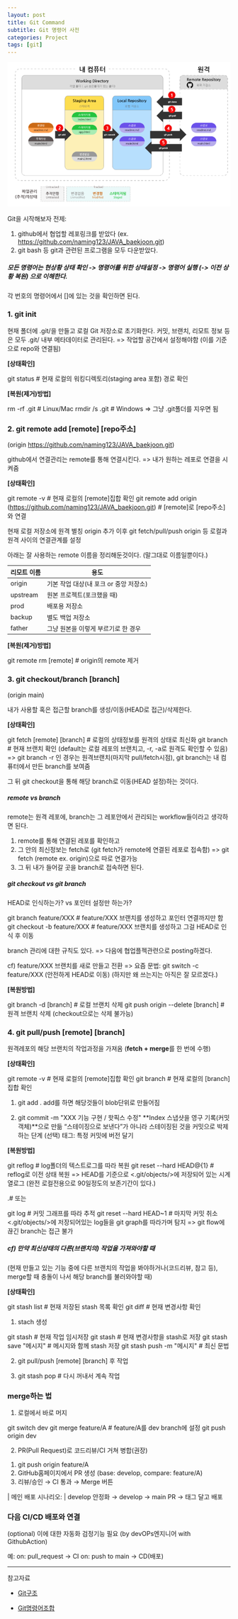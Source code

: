 ```yaml
---
layout: post
title: Git Command
subtitle: Git 명령어 사전
categories: Project
tags: [git]
---
```


![banner](/assets/images/0806/0806-1.png)

Git을 시작해보자
전제: 
1. github에서 협업할 레포링크를 받았다 (ex. https://github.com/naming123/JAVA_baekjoon.git)
2. git bash 등 git과 관련된 프로그램을 모두 다운받았다.

#####  모든 명령어는 현상황 상태 확인 -> 명령어를 위한 상태설정 -> 명령어 실행  (-> 이전 상황 복원) 으로 이해한다. 
각 번호의 명령어에서 []에 있는 것을 확인하면 된다.

### 1. git init
현재 폴더에 .git/을 만들고 로컬 Git 저장소로 초기화한다.
커밋, 브랜치, 리모트 정보 등은 모두 .git/ 내부 메타데이터로 관리된다.
=> 작업할 공간에서 설정해야함 (이를 기준으로 repo와 연결됨)

**[상태확인]**

  git status # 현재 로컬의 워킹디렉토리(staging area 포함) 경로 확인

<!-- - 로컬 저장소가 어떻게 움직이고 GitHub과 어떻게 연결됨?
로컬: 워킹디렉토리(파일) ↔ Index(Staging Area) ↔ 로컬 커밋 히스토리

원격(GitHub): origin 같은 리모트를 추가해 푸시/풀로 동기화

한번더 한다고해서 어떤 변화가 생기는가?
- 기존 기록/설정 안 날아감. (실수로 상위 폴더에서 git init 금지) -->

**[복원(제거)방법]**

  rm -rf .git  # Linux/Mac
  rmdir /s .git  # Windows
  => 그냥 .git폴더를 지우면 됨


### 2. git remote add [remote] [repo주소]
(origin https://github.com/naming123/JAVA_baekjoon.git)

github에서 연결관리는 remote를 통해 연결시킨다.
=> 내가 원하는 레포로 연결을 시켜줌

**[상태확인]**

  git remote -v # 현재 로컬의 [remote]집합 확인
  git remote add origin (https://github.com/naming123/JAVA_baekjoon.git) # [remote]로 [repo주소]와 연결

현재 로컬 저장소에 원격 별칭 origin 추가
이후 git fetch/pull/push origin 등 로컬과 원격 사이의 연결관계를 설정

아래는 잘 사용하는 remote 이름을 정리해둔것이다. (말그대로 이름일뿐이다.)

| 리모트 이름 | 용도 |
|-------------|------|
| origin      | 기본 작업 대상(내 포크 or 중앙 저장소) |
| upstream    | 원본 프로젝트(포크했을 때) |
| prod        | 배포용 저장소 |
| backup      | 별도 백업 저장소 |
| father      | 그냥 원본을 이렇게 부르기로 한 경우 |

**[복원(제거)방법]**

  git remote rm [remote]   # origin의 remote 제거 


### 3. git checkout/branch [branch] 
(origin main)

내가 사용할 혹은 접근할 branch를 생성/이동(HEAD로 접근)/삭제한다.

**[상태확인]**

  git fetch [remote] [branch] # 로컬의 상태정보를 원격의 상태로 최신화
  git branch               # 현재 브랜치 확인 (default는 로컬 레포의 브랜치고, -r, -a로 원격도 확인할 수 있음)
  =>  git branch -r 인 경우는 원격브랜치(마지막 pull/fetch시점), git branch는 내 컴퓨터에서 만든 branch를 보여줌

그 뒤 git checkout을 통해 해당 branch로 이동(HEAD 설정)하는 것이다.

##### remote vs  branch

remote는 원격 레포에, branch는 그 레포안에서 관리되는 workflow들이라고 생각하면 된다. 

  1. remote를 통해 연결된 레포를 확인하고 
  2. 그 안의 최신정보는 fetch로 (git fetch가 remote에 연결된 레포로 접속함)
    => git fetch (remote ex. origin)으로 따로 연결가능
  3. 그 뒤 내가 들어갈 곳을 branch로 접속하면 된다.

##### git checkout vs git branch

HEAD로 인식하는가? vs 포인터 설정만 하는가?

  git branch feature/XXX # feature/XXX 브랜치를 생성하고 포인터 연결까지만 함
  git checkout -b feature/XXX # feature/XXX 브랜치를 생성하고 그걸 HEAD로 인식 후 이동

branch 관리에 대한 규칙도 있다.
=> 다음에 협업플젝관련으로 posting하겠다.

cf) feature/XXX 브랜치를 새로 만들고 전환
=> 요즘 문법: git switch -c feature/XXX (안전하게 HEAD로 이동)
(하지만 왜 쓰는지는 아직은 잘 모르겠다.)

**[복원방법]**

  git branch -d [branch]  # 로컬 브랜치 삭제
  git push origin --delete [branch]  # 원격 브랜치 삭제
  (checkout으로는 삭제 불가능)

### 4. git pull/push [remote] [branch] 
원격레포의 해당 브랜치의 작업과정을 가져옴 (**fetch + merge**를 한 번에 수행)

**[상태확인]**

  git remote -v # 현재 로컬의 [remote]집합 확인
  git branch  # 현재 로컬의 [branch]집합 확인


1. git add .
add를 하면 해당것들이 blob단위로 만들어짐

2. git commit -m "XXX 기능 구현 / 핫픽스 수정"
**Index 스냅샷을 영구 기록(커밋 객체)**으로 만듦
“스테이징으로 보낸다”가 아니라 스테이징된 것을 커밋으로 박제하는 단계
(선택) 태그: 특정 커밋에 버전 달기


**[복원방법]**

  git reflog               # log폴더의 텍스트로그를 따라 복원
  git reset --hard HEAD@{1} # reflog로 이전 상태 복원
  => HEAD를 기준으로 <.git/objects/>에 저장되어 있는 시계열로그
  (완전 로컬전용으로 90일정도의 보존기간이 있다.)

  .# 또는

  git log # 커밋 그래프를 따라 추적
  git reset --hard HEAD~1  # 마지막 커밋 취소
  <.git/objects/>에 저장되어있는 log들을 git graph를 따라가며 탐지
  => git flow에 끊긴 branch는 접근 불가

##### cf) 만약 최신상태의 다른(브랜치의) 작업을 가져와야할 때
(현재 만들고 있는 기능 중에 다른 브랜치의 작업을 봐야하거나(코드리뷰, 참고 등), merge할 때 충돌이 나서 해당 branch를 불러와야할 때)

**[상태확인]**

  git stash list           # 현재 저장된 stash 목록 확인
  git diff                 # 현재 변경사항 확인

1. stach 생성

  git stash             # 현재 작업 임시저장
  git stash                # 현재 변경사항을 stash로 저장
  git stash save "메시지"   # 메시지와 함께 stash 저장
  git stash push -m "메시지" # 최신 문법


2. git pull/push [remote] [branch] 후 작업

3. git stash pop         # 다시 꺼내서 계속 작업


### merge하는 법

1) 로컬에서 바로 머지

  git switch dev
  git merge feature/A       # feature/A를 dev branch에 설정
  git push origin dev

2) PR(Pull Request)로 코드리뷰/CI 거쳐 병합(권장)

  1. git push origin feature/A
  2. GitHub홈페이지에서 PR 생성 (base: develop, compare: feature/A)
  3. 리뷰/승인 → CI 통과 → Merge 버튼

| 메인 배포 시나리오:
| develop 안정화 → develop → main PR → 태그 달고 배포

### 다음 CI/CD 배포와 연결

(optional) 이에 대한 자동화 검정기능 필요 (by devOPs엔지니어 with GithubAction)

예:
on: pull_request → CI
on: push to main → CD(배포)



---

참고자료
- [Git구조](https://velog.io/@bbbb_0221/Git-git%EC%9D%98-%EA%B8%B0%EC%B4%88-%EA%B0%9C%EB%85%90-%EA%B5%AC%EC%A1%B0-%EA%B0%84%EB%8B%A8-%EC%82%AC%EC%9A%A9%EB%B2%95)

- [Git명령어조합](https://velog.io/@couchcoding/Git-%EC%8B%A4%EB%AC%B4%EC%97%90%EC%84%9C-%EC%82%AC%EC%9A%A9%ED%95%98%EB%8A%94-%EB%AA%85%EB%A0%B9%EC%96%B4%EB%93%A4%EC%9D%84-%EB%B9%A0%EB%A5%B4%EA%B2%8C-%EC%95%8C%EC%95%84%EB%B3%B4%EC%9E%90-1)